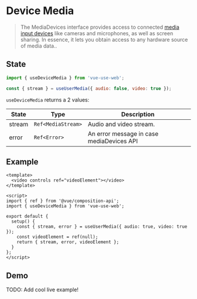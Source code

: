 # Device Media

> The MediaDevices interface provides access to connected [media input devices](https://developer.mozilla.org/fr/docs/Web/API/MediaDevices) like cameras and microphones, as well as screen sharing. In essence, it lets you obtain access to any hardware source of media data..

## State

```js
import { useDeviceMedia } from 'vue-use-web';

const { stream } = useUserMedia({ audio: false, video: true });
```

`useDeviceMedia` returns a 2 values:

| State  | Type               | Description                               |
| ------ | ------------------ | ----------------------------------------- |
| stream | `Ref<MediaStream>` | Audio and video stream.                   |
| error  | `Ref<Error>`       | An error message in case mediaDevices API |

## Example

```vue
<template>
  <video controls ref="videoElement"></video>
</template>

<script>
import { ref } from '@vue/composition-api';
import { useDeviceMedia } from 'vue-use-web';

export default {
  setup() {
    const { stream, error } = useUserMedia({ audio: true, video: true });
    const videoElement = ref(null);
    return { stream, error, videoElement };
  }
};
</script>
```

## Demo

TODO: Add cool live example!
